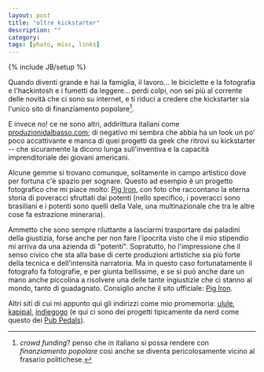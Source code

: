 ```yaml
---
layout: post
title: "oltre kickstarter"
description: ""
category: 
tags: [photo, misc, links]
---
```

{% include JB/setup %}


Quando diventi grande e hai la famiglia, il lavoro... le biciclette e la fotografia e l'hackintosh e i fumetti da leggere... perdi colpi, non sei più al corrente delle novità che ci sono su internet, e ti riduci a credere che kickstarter sia l'unico sito di finanziamento popolare[^nota-crowdfunding].

E invece no! ce ne sono altri, addirittura italiani come [produzionidalbasso.com](http://www.produzionidalbasso.com); di negativo mi sembra che abbia ha un look un po' poco accattivante e manca di quei progetti da geek che ritrovi su kickstarter -- che sicuramente la dicono lunga sull'inventiva e la capacità imprenditoriale dei giovani americani.

Alcune gemme si trovano comunque, solitamente in campo artistico dove per fortuna c'è spazio per sognare. Questo ad esempio è un progetto fotografico che mi piace molto: [Pig Iron](http://www.produzionidalbasso.com/pdb_1801.html), con foto che raccontano la eterna storia di poveracci sfruttati dai potenti (nello specifico, i poveracci sono brasiliani e i potenti sono quelli della Vale, una multinazionale che tra le altre cose fa estrazione mineraria).

Ammetto che sono sempre riluttante a lasciarmi trasportare dai paladini della giustizia, forse anche per non fare l'ipocrita visto che il mio stipendio mi arriva da una azienda di "potenti". Sopratutto, ho l'impressione che il senso civico che sta alla base di certe produzioni artistiche sia più forte della tecnica e dell'intensità narratoria. Ma in questo caso fortunatamente il fotografo fa fotografie, e per giunta bellissime, e se si può anche dare un mano anche piccolina a risolvere una delle tante ingiustizie che ci stanno al mondo, tanto di guadagnato. Consiglio anche il sito ufficiale: [Pig Iron](http://www.pigiron.it/).

Altri siti di cui mi appunto qui gli indirizzi come mio promemoria: [ulule](http://www.ulule.com/), [kapipal](http://www.kapipal.com), [indiegogo](http://www.indiegogo.com/) (e qui ci sono dei progetti tipicamente da nerd come questo dei [Pub Pedals](http://www.indiegogo.com/Pub)).


[^nota-crowdfunding]: _crowd funding_? penso che in italiano si possa rendere con _finanziamento popolare_ così anche se diventa pericolosamente vicino al frasario politichese.
